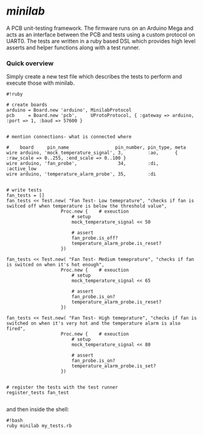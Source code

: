 # *minilab* #

A PCB unit-testing framework. The firmware runs on an Arduino Mega and acts as an interface between the PCB and tests using a custom protocol on UART0. The tests are written in a ruby based DSL which provides high level asserts and helper functions along with a test runner.

### Quick overview ###

Simply create a new test file which describes the tests to perform and execute those with minilab.
```
#!ruby

# create boards
arduino = Board.new 'arduino', MinilabProtocol
pcb     = Board.new 'pcb',     UProtoProtocol, { :gateway => arduino, :port => 1, :baud => 57600 }


# mention connections- what is connected where

#    board     pin_name                 pin_number, pin_type, meta    
wire arduino, 'mock_temperature_signal', 3,         :ao,      { :raw_scale => 0..255, :end_scale => 0..100 }
wire arduino, 'fan_probe',               34,        :di,      :active_low
wire arduino, 'temperature_alarm_probe', 35,        :di


# write tests
fan_tests = []
fan_tests << Test.new( "Fan Test- Low temeprature", "checks if fan is switced off when temperature is below the threshold value", 
					Proc.new {    # exeuction
						# setup
						mock_temperature_signal << 50

						# assert
						fan_probe.is_off?
						temperature_alarm_probe.is_reset?
					})

fan_tests << Test.new( "Fan Test- Medium temeprature", "checks if fan is switced on when it's hot enough", 
					Proc.new {    # exeuction
						# setup
						mock_temperature_signal << 65

						# assert
						fan_probe.is_on?
						temperature_alarm_probe.is_reset?
					})

fan_tests << Test.new( "Fan Test- High temeprature", "checks if fan is switched on when it's very hot and the temperature alarm is also fired", 
					Proc.new {    # exeuction
						# setup
						mock_temperature_signal << 80

						# assert
						fan_probe.is_on?
						temperature_alarm_probe.is_set?
					})


# register the tests with the test runner
register_tests fan_test


```

and then inside the shell:


```
#!bash
ruby minilab my_tests.rb

```